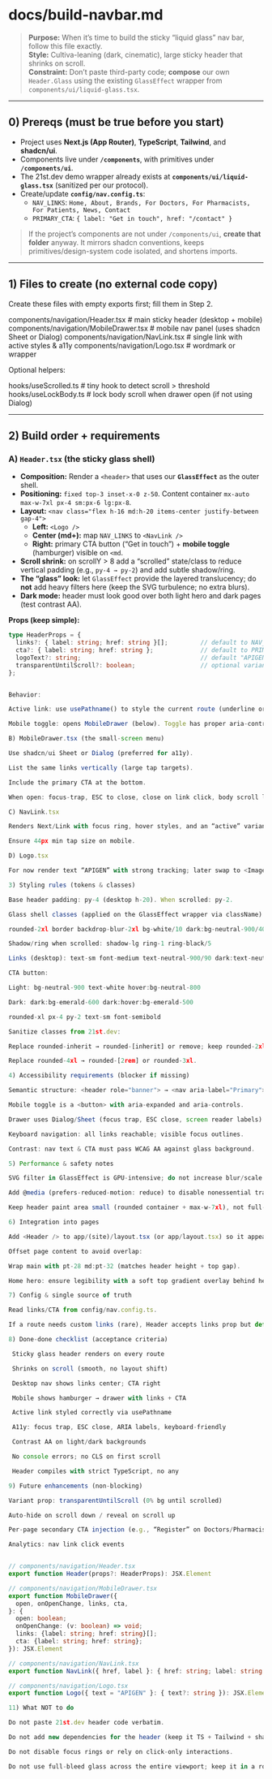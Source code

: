 # docs/build-navbar.md
> **Purpose:** When it’s time to build the sticky “liquid glass” nav bar, follow this file exactly.  
> **Style:** Cultiva-leaning (dark, cinematic), large sticky header that shrinks on scroll.  
> **Constraint:** Don’t paste third-party code; **compose** our own `Header.Glass` using the existing `GlassEffect` wrapper from `components/ui/liquid-glass.tsx`.

---

## 0) Prereqs (must be true before you start)
- Project uses **Next.js (App Router)**, **TypeScript**, **Tailwind**, and **shadcn/ui**.
- Components live under **`/components`**, with primitives under **`/components/ui`**.
- The 21st.dev demo wrapper already exists at **`components/ui/liquid-glass.tsx`** (sanitized per our protocol).
- Create/update **`config/nav.config.ts`**:
  - `NAV_LINKS`: `Home, About, Brands, For Doctors, For Pharmacists, For Patients, News, Contact`
  - `PRIMARY_CTA`: `{ label: "Get in touch", href: "/contact" }`

> If the project’s components are not under `/components/ui`, **create that folder** anyway. It mirrors shadcn conventions, keeps primitives/design-system code isolated, and shortens imports.

---

## 1) Files to create (no external code copy)
Create these files with empty exports first; fill them in Step 2.

components/navigation/Header.tsx # main sticky header (desktop + mobile)
components/navigation/MobileDrawer.tsx # mobile nav panel (uses shadcn Sheet or Dialog)
components/navigation/NavLink.tsx # single link with active styles & a11y
components/navigation/Logo.tsx # wordmark or <Image> wrapper


Optional helpers:

hooks/useScrolled.ts # tiny hook to detect scroll > threshold
hooks/useLockBody.ts # lock body scroll when drawer open (if not using Dialog)


---

## 2) Build order + requirements

### A) `Header.tsx` (the sticky glass shell)
- **Composition:** Render a `<header>` that uses our **`GlassEffect`** as the outer shell.
- **Positioning:** `fixed top-3 inset-x-0 z-50`. Content container `mx-auto max-w-7xl px-4 sm:px-6 lg:px-8`.
- **Layout:** `<nav class="flex h-16 md:h-20 items-center justify-between gap-4">`
  - **Left:** `<Logo />`
  - **Center (md+):** map `NAV_LINKS` to `<NavLink />`
  - **Right:** primary CTA button (“Get in touch”) + **mobile toggle** (hamburger) visible on `<md`.
- **Scroll shrink:** on scrollY > 8 add a “scrolled” state/class to reduce vertical padding (e.g., `py-4 → py-2`) and add subtle shadow/ring.
- **The “glass” look:** let `GlassEffect` provide the layered translucency; do **not** add heavy filters here (keep the SVG turbulence; no extra blurs).
- **Dark mode:** header must look good over both light hero and dark pages (test contrast AA).

**Props (keep simple):**
```ts
type HeaderProps = {
  links?: { label: string; href: string }[];         // default to NAV_LINKS
  cta?: { label: string; href: string };             // default to PRIMARY_CTA
  logoText?: string;                                 // default "APIGEN" (swap to Image later)
  transparentUntilScroll?: boolean;                  // optional variant
};


Behavior:

Active link: use usePathname() to style the current route (underline or color).

Mobile toggle: opens MobileDrawer (below). Toggle has proper aria-controls, aria-expanded.

B) MobileDrawer.tsx (the small-screen menu)

Use shadcn/ui Sheet or Dialog (preferred for a11y).

List the same links vertically (large tap targets).

Include the primary CTA at the bottom.

When open: focus-trap, ESC to close, close on link click, body scroll locked.

C) NavLink.tsx

Renders Next/Link with focus ring, hover styles, and an “active” variant when pathname === href.

Ensure 44px min tap size on mobile.

D) Logo.tsx

For now render text “APIGEN” with strong tracking; later swap to <Image src="/logo.svg" .../>.

3) Styling rules (tokens & classes)

Base header padding: py-4 (desktop h-20). When scrolled: py-2.

Glass shell classes (applied on the GlassEffect wrapper via className):

rounded-2xl border backdrop-blur-2xl bg-white/10 dark:bg-neutral-900/40 border-white/15 dark:border-white/10

Shadow/ring when scrolled: shadow-lg ring-1 ring-black/5

Links (desktop): text-sm font-medium text-neutral-900/90 dark:text-neutral-100/90 hover:text-emerald-700 dark:hover:text-emerald-300

CTA button:

Light: bg-neutral-900 text-white hover:bg-neutral-800

Dark: dark:bg-emerald-600 dark:hover:bg-emerald-500

rounded-xl px-4 py-2 text-sm font-semibold

Sanitize classes from 21st.dev:

Replace rounded-inherit → rounded-[inherit] or remove; keep rounded-2xl.

Replace rounded-4xl → rounded-[2rem] or rounded-3xl.

4) Accessibility requirements (blocker if missing)

Semantic structure: <header role="banner"> → <nav aria-label="Primary">.

Mobile toggle is a <button> with aria-expanded and aria-controls.

Drawer uses Dialog/Sheet (focus trap, ESC close, screen reader labels).

Keyboard navigation: all links reachable; visible focus outlines.

Contrast: nav text & CTA must pass WCAG AA against glass background.

5) Performance & safety notes

SVG filter in GlassEffect is GPU-intensive; do not increase blur/scale.

Add @media (prefers-reduced-motion: reduce) to disable nonessential transitions if needed.

Keep header paint area small (rounded container + max-w-7xl), not full-bleed.

6) Integration into pages

Add <Header /> to app/(site)/layout.tsx (or app/layout.tsx) so it appears on all routes.

Offset page content to avoid overlap:

Wrap main with pt-28 md:pt-32 (matches header height + top gap).

Home hero: ensure legibility with a soft top gradient overlay behind header on scroll.

7) Config & single source of truth

Read links/CTA from config/nav.config.ts.

If a route needs custom links (rare), Header accepts links prop but default to config.

8) Done-done checklist (acceptance criteria)

 Sticky glass header renders on every route

 Shrinks on scroll (smooth, no layout shift)

 Desktop nav shows links center; CTA right

 Mobile shows hamburger → drawer with links + CTA

 Active link styled correctly via usePathname

 A11y: focus trap, ESC close, ARIA labels, keyboard-friendly

 Contrast AA on light/dark backgrounds

 No console errors; no CLS on first scroll

 Header compiles with strict TypeScript, no any

9) Future enhancements (non-blocking)

Variant prop: transparentUntilScroll (0% bg until scrolled)

Auto-hide on scroll down / reveal on scroll up

Per-page secondary CTA injection (e.g., “Register” on Doctors/Pharmacists)

Analytics: nav link click events


// components/navigation/Header.tsx
export function Header(props?: HeaderProps): JSX.Element

// components/navigation/MobileDrawer.tsx
export function MobileDrawer({
  open, onOpenChange, links, cta,
}: {
  open: boolean;
  onOpenChange: (v: boolean) => void;
  links: {label: string; href: string}[];
  cta: {label: string; href: string};
}): JSX.Element

// components/navigation/NavLink.tsx
export function NavLink({ href, label }: { href: string; label: string }): JSX.Element

// components/navigation/Logo.tsx
export function Logo({ text = "APIGEN" }: { text?: string }): JSX.Element

11) What NOT to do

Do not paste 21st.dev header code verbatim.

Do not add new dependencies for the header (keep it TS + Tailwind + shadcn).

Do not disable focus rings or rely on click-only interactions.

Do not use full-bleed glass across the entire viewport; keep it in a rounded container.

